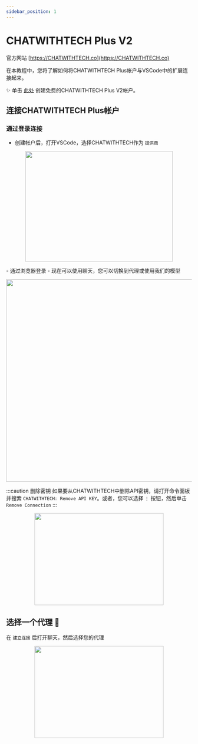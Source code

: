 ```yaml
---
sidebar_position: 1
---
```


# CHATWITHTECH Plus V2

官方网站 [https://CHATWITHTECH.co](https://CHATWITHTECH.co)

在本教程中，您将了解如何将CHATWITHTECH Plus帐户与VSCode中的扩展连接起来。

✨ 单击 [此处](https://app.CHATWITHTECH.co/en) 创建免费的CHATWITHTECH Plus V2帐户。

## 连接CHATWITHTECH Plus帐户

### 通过登录连接

- 创建帐户后，打开VSCode，选择CHATWITHTECH作为 `提供商`

<p align="center">
      <img width="400" height="300" src="https://github.com/davila7/code-gpt-docs/assets/37567214/ad889330-514c-4261-9aef-7a5e453e7169" />
</p>
- 通过浏览器登录
- 现在可以使用聊天，您可以切换到代理或使用我们的模型

<p align="center">
      <img width="650" height="550" src="https://github.com/davila7/code-gpt-docs/assets/37567214/6ee66517-f87f-4180-8fa4-d2384bbede25
" />
</p>

:::caution 删除密钥
如果要从CHATWITHTECH中删除API密钥，请打开命令面板并搜索 `CHATWITHTECH: Remove API KEY`。或者，您可以选择 `⋮` 按钮，然后单击 `Remove Connection`
:::

<p align="center">
      <img width="350" height="250" src="https://github.com/davila7/code-gpt-docs/assets/37567214/7a786f2e-f65d-4862-a1f7-61b705ff1cd5" />
</p>

## 选择一个代理 🤖
在 `建立连接` 后打开聊天，然后选择您的代理

<p align="center">
      <img width="350" height="250" src="https://github.com/davila7/code-gpt-docs/assets/37567214/774ca6a0-4e00-4e3f-b001-51c834dc5ecf" />
</p>

